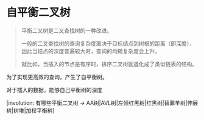 # 自平衡二叉树

>  平衡二叉树是二叉查找树的一种改进。
>
> 一般的二叉查找树的查询复杂度取决于目标结点到树根的距离（即深度），因此当结点的深度普遍较大时，查询的均摊复杂度会上升。
>
> 就比如，当插入的节点是有序时，排序二叉树就退化成了类似链表的结构。

为了实现更高效的查询，产生了自平衡树。

对于插入的数据，能够自己平衡树的深度

[involution: 有哪些平衡二叉树 -> AA树|AVL树|左倾红黑树|红黑树|替罪羊树|伸展树|树堆|加权平衡树]



